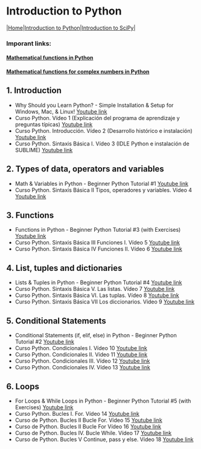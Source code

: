 # Introduction to Python

|[Home](/index.md)|[Introduction to Python](/Python.md)|[Introduction to SciPy](/SciPy.md)|

### Imporant links:

#### [Mathematical functions in Python](https://docs.python.org/3/library/math.html#module-math)
#### [Mathematical functions for complex numbers in Python](https://docs.python.org/3/library/cmath.html#module-cmath)

## 1. Introduction
* Why Should you Learn Python? - Simple Installation & Setup for Windows, Mac, & Linux!
[Youtube link](https://www.youtube.com/watch?v=RJL6Y761TNE&list=PLFCB5Dp81iNVoB_eWmDB1nEusSCurrsac&index=1)
* Curso Python. Vídeo 1 (Explicación del programa de aprendizaje y preguntas típicas)
[Youtube link](https://www.youtube.com/watch?v=G2FCfQj-9ig&list=PLU8oAlHdN5BlvPxziopYZRd55pdqFwkeS&index=1)
* Curso Python. Introducción. Vídeo 2 (Desarrollo histórico e instalación)
[Youtube link](https://www.youtube.com/watch?v=9ojhJsXNWCI&list=PLU8oAlHdN5BlvPxziopYZRd55pdqFwkeS&index=2)
* Curso Python. Sintaxis Básica I. Vídeo 3 (IDLE Python e instalación de SUBLIME)
[Youtube link](https://www.youtube.com/watch?v=yppT6GPZMyo&list=PLU8oAlHdN5BlvPxziopYZRd55pdqFwkeS&index=4&t=0s)

## 2. Types of data, operators and variables
* Math & Variables in Python - Beginner Python Tutorial #1
[Youtube link](https://www.youtube.com/watch?v=XM0CtrJYM2A&list=PLFCB5Dp81iNVoB_eWmDB1nEusSCurrsac&index=2)
* Curso Python. Sintaxis Básica II Tipos, operadores y variables. Vídeo 4
[Youtube link](https://www.youtube.com/watch?v=u4I9PqhqCo8&list=PLU8oAlHdN5BlvPxziopYZRd55pdqFwkeS&index=4)

## 3. Functions
* Functions in Python - Beginner Python Tutorial #3 (with Exercises)
[Youtube link](https://www.youtube.com/watch?v=5U95tRdYySA&list=PLFCB5Dp81iNVoB_eWmDB1nEusSCurrsac&index=5)
* Curso Python. Sintaxis Básica III Funciones I. Vídeo 5
[Youtube link](https://www.youtube.com/watch?v=VY448UWAQ_0&list=PLU8oAlHdN5BlvPxziopYZRd55pdqFwkeS&index=5)
* Curso Python. Sintaxis Básica IV Funciones II. Vídeo 6
[Youtube link](https://www.youtube.com/watch?v=vawEHhV_HFA&list=PLU8oAlHdN5BlvPxziopYZRd55pdqFwkeS&index=6)

## 4. List, tuples and dictionaries
* Lists & Tuples in Python - Beginner Python Tutorial #4
[Youtube link](https://www.youtube.com/watch?v=_zFI6ytHHdY&list=PLFCB5Dp81iNVoB_eWmDB1nEusSCurrsac&index=6)
* Curso Python. Sintaxis Básica V. Las listas. Vídeo 7
[Youtube link](https://www.youtube.com/watch?v=Q8hugySbLQQ&list=PLU8oAlHdN5BlvPxziopYZRd55pdqFwkeS&index=7)
* Curso Python. Sintaxis Básica VI. Las tuplas. Vídeo 8
[Youtube link](https://www.youtube.com/watch?v=Ufqh8aoR9hE&list=PLU8oAlHdN5BlvPxziopYZRd55pdqFwkeS&index=8)
* Curso Python. Sintaxis Básica VII Los diccionarios. Vídeo 9
[Youtube link](https://www.youtube.com/watch?v=2OmgHl8lp0I&list=PLU8oAlHdN5BlvPxziopYZRd55pdqFwkeS&index=9)

## 5. Conditional Statements
* Conditional Statements (if, elif, else) in Python - Beginner Python Tutorial #2
[Youtube link](https://www.youtube.com/watch?v=vsVGPcfxEiA&list=PLFCB5Dp81iNVoB_eWmDB1nEusSCurrsac&index=4)
* Curso Python. Condicionales I. Vídeo 10
[Youtube link](https://www.youtube.com/watch?v=iV-4F0jGWak&list=PLU8oAlHdN5BlvPxziopYZRd55pdqFwkeS&index=10)
* Curso Python. Condicionales II. Vídeo 11
[Youtube link](https://www.youtube.com/watch?v=cf7o4s9nFu8&list=PLU8oAlHdN5BlvPxziopYZRd55pdqFwkeS&index=11)
* Curso Python. Condicionales III. Vídeo 12
[Youtube link](https://www.youtube.com/watch?v=qxgEolsC6rg&list=PLU8oAlHdN5BlvPxziopYZRd55pdqFwkeS&index=12)
* Curso Python. Condicionales IV. Vídeo 13
[Youtube link](https://www.youtube.com/watch?v=rDGsWYnQEJY&list=PLU8oAlHdN5BlvPxziopYZRd55pdqFwkeS&index=13)

## 6. Loops
* For Loops & While Loops in Python - Beginner Python Tutorial #5 (with Exercises)
[Youtube link](https://www.youtube.com/watch?v=WPF5M_Ic6Fc&list=PLFCB5Dp81iNVoB_eWmDB1nEusSCurrsac&index=7)
* Curso Python. Bucles I. For. Vídeo 14
[Youtube link](https://www.youtube.com/watch?v=GQGhU1526Oo&list=PLU8oAlHdN5BlvPxziopYZRd55pdqFwkeS&index=14)
* Curso de Python. Bucles II Bucle For. Vídeo 15
[Youtube link](https://www.youtube.com/watch?v=D416qOEDrhI&list=PLU8oAlHdN5BlvPxziopYZRd55pdqFwkeS&index=15)
* Curso de Python. Bucles II Bucle For Vídeo 16
[Youtube link](https://www.youtube.com/watch?v=KFz-mXB7qVI&list=PLU8oAlHdN5BlvPxziopYZRd55pdqFwkeS&index=16)
* Curso de Python. Bucles IV. Bucle While. Vídeo 17
[Youtube link](https://www.youtube.com/watch?v=UfUM6uzl5SM&list=PLU8oAlHdN5BlvPxziopYZRd55pdqFwkeS&index=17)
* Curso de Python. Bucles V Continue, pass y else. Vídeo 18
[Youtube link](https://www.youtube.com/watch?v=c8WCRTU4udo&list=PLU8oAlHdN5BlvPxziopYZRd55pdqFwkeS&index=18)
